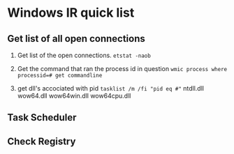 # Windows IR quick list

## Get list of all open connections

1. Get list of the open connections.
`etstat -naob`

2. Get the command that ran the process id in question 
`wmic process where processid=# get commandline`

2. get dll's accociated with pid 
`tasklist /m /fi "pid eq #"`
    ntdll.dll
    wow64.dll
    wow64win.dll
    wow64cpu.dll
    
## Task Scheduler

## Check Registry 

